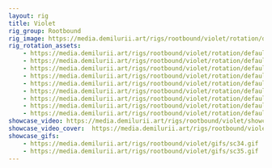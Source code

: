 ```yaml
---
layout: rig
title: Violet
rig_group: Rootbound
rig_image: https://media.demilurii.art/rigs/rootbound/violet/rotation/default/Vi-01.png
rig_rotation_assets:
    - https://media.demilurii.art/rigs/rootbound/violet/rotation/default/Vi-01.png
    - https://media.demilurii.art/rigs/rootbound/violet/rotation/default/Vi-02.png
    - https://media.demilurii.art/rigs/rootbound/violet/rotation/default/Vi-03.png
    - https://media.demilurii.art/rigs/rootbound/violet/rotation/default/Vi-04.png
    - https://media.demilurii.art/rigs/rootbound/violet/rotation/default/Vi-05.png
    - https://media.demilurii.art/rigs/rootbound/violet/rotation/default/Vi-06.png
    - https://media.demilurii.art/rigs/rootbound/violet/rotation/default/Vi-07.png
    - https://media.demilurii.art/rigs/rootbound/violet/rotation/default/Vi-08.png
    - https://media.demilurii.art/rigs/rootbound/violet/rotation/default/Vi-09.png
showcase_video: https://media.demilurii.art/rigs/rootbound/violet/showcase/Violet_showcase.mp4
showcase_video_cover:  https://media.demilurii.art/rigs/rootbound/violet/showcase/Violet_Showcase_Thumb.png
showcase_gifs:
    - https://media.demilurii.art/rigs/rootbound/violet/gifs/sc34.gif
    - https://media.demilurii.art/rigs/rootbound/violet/gifs/sc35.gif
---
```

